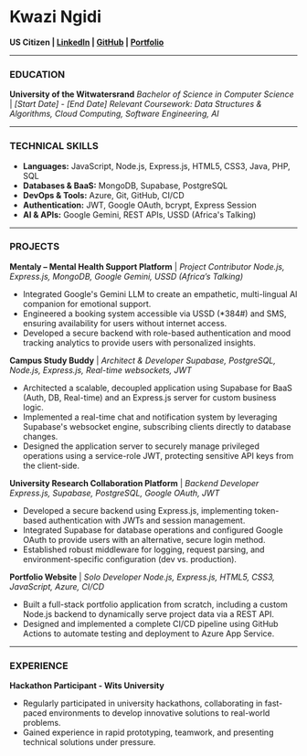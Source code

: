 # Kwazi Ngidi
**US Citizen | [LinkedIn](https://www.linkedin.com/) | [GitHub](https://github.com/riley-8) | [Portfolio](https://kwazi-portfolio.azurewebsites.net)**

---

### **EDUCATION**

**University of the Witwatersrand**
*Bachelor of Science in Computer Science* | *[Start Date] - [End Date]*
*Relevant Coursework: Data Structures & Algorithms, Cloud Computing, Software Engineering, AI*

---

### **TECHNICAL SKILLS**

- **Languages:** JavaScript, Node.js, Express.js, HTML5, CSS3, Java, PHP, SQL
- **Databases & BaaS:** MongoDB, Supabase, PostgreSQL
- **DevOps & Tools:** Azure, Git, GitHub, CI/CD
- **Authentication:** JWT, Google OAuth, bcrypt, Express Session
- **AI & APIs:** Google Gemini, REST APIs, USSD (Africa's Talking)

---

### **PROJECTS**

**Mentaly – Mental Health Support Platform** | *Project Contributor*
*Node.js, Express.js, MongoDB, Google Gemini, USSD (Africa’s Talking)*
- Integrated Google's Gemini LLM to create an empathetic, multi-lingual AI companion for emotional support.
- Engineered a booking system accessible via USSD (*384#) and SMS, ensuring availability for users without internet access.
- Developed a secure backend with role-based authentication and mood tracking analytics to provide users with personalized insights.

**Campus Study Buddy** | *Architect & Developer*
*Supabase, PostgreSQL, Node.js, Express.js, Real-time websockets, JWT*
- Architected a scalable, decoupled application using Supabase for BaaS (Auth, DB, Real-time) and an Express.js server for custom business logic.
- Implemented a real-time chat and notification system by leveraging Supabase's websocket engine, subscribing clients directly to database changes.
- Designed the application server to securely manage privileged operations using a service-role JWT, protecting sensitive API keys from the client-side.

**University Research Collaboration Platform** | *Backend Developer*
*Express.js, Supabase, PostgreSQL, Google OAuth, JWT*
- Developed a secure backend using Express.js, implementing token-based authentication with JWTs and session management.
- Integrated Supabase for database operations and configured Google OAuth to provide users with an alternative, secure login method.
- Established robust middleware for logging, request parsing, and environment-specific configuration (dev vs. production).

**Portfolio Website** | *Solo Developer*
*Node.js, Express.js, HTML5, CSS3, JavaScript, Azure, CI/CD*
- Built a full-stack portfolio application from scratch, including a custom Node.js backend to dynamically serve project data via a REST API.
- Designed and implemented a complete CI/CD pipeline using GitHub Actions to automate testing and deployment to Azure App Service.

---

### **EXPERIENCE**

**Hackathon Participant - Wits University**
- Regularly participated in university hackathons, collaborating in fast-paced environments to develop innovative solutions to real-world problems.
- Gained experience in rapid prototyping, teamwork, and presenting technical solutions under pressure.
